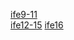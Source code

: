 <a href="https://t253538489.github.io/ife/html/ife%E5%81%9A%E4%B8%AA%E6%BC%82%E4%BA%AE%E7%BD%91%E7%AB%99.html">ife9-11</a><br>
<a href="https://t253538489.github.io/ife/html/day12-15.html">ife12-15</a>
<a href="https://t253538489.github.io/ife/html/day16.html">ife16</a>

